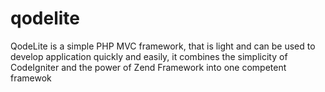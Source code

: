# qodelite
QodeLite is a simple PHP MVC framework, that is light and can be used to develop application quickly and easily, it combines the simplicity of CodeIgniter and the power of Zend Framework into one competent framewok
